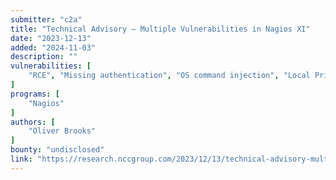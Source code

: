 ```yaml
---
submitter: "c2a"
title: "Technical Advisory – Multiple Vulnerabilities in Nagios XI"
date: "2023-12-13"
added: "2024-11-03"
description: ""
vulnerabilities: [
    "RCE", "Missing authentication", "OS command injection", "Local Privilege Escalation", "Stored XSS", "Plaintext Storage of a Password", "Weak credentials", "Privilege escalation", "Post-exploitation"
]
programs: [
    "Nagios"
]
authors: [
    "Oliver Brooks"
]
bounty: "undisclosed"
link: "https://research.nccgroup.com/2023/12/13/technical-advisory-multiple-vulnerabilities-in-nagios-xi/"
---
```




